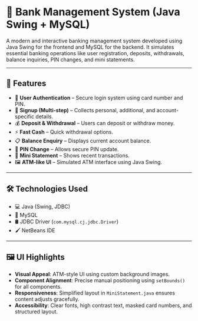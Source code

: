 # 🏦 Bank Management System (Java Swing + MySQL)

A modern and interactive banking management system developed using Java Swing for the frontend and MySQL for the backend. It simulates essential banking operations like user registration, deposits, withdrawals, balance inquiries, PIN changes, and mini statements.

---

## 🚀 Features

- 🔐 **User Authentication** – Secure login system using card number and PIN.
- 🧾 **Signup (Multi-step)** – Collects personal, additional, and account-specific details.
- 💰 **Deposit & Withdrawal** – Users can deposit or withdraw money.
- ⚡ **Fast Cash** – Quick withdrawal options.
- 📋 **Balance Enquiry** – Displays current account balance.
- 🔁 **PIN Change** – Allows secure PIN update.
- 📄 **Mini Statement** – Shows recent transactions.
- 🖼️ **ATM-like UI** – Simulated ATM interface using Java Swing.

---
## 🛠️ Technologies Used

- 💻 Java (Swing, JDBC)
- 🐬 MySQL
- 🛢️ JDBC Driver (`com.mysql.cj.jdbc.Driver`)
- 🖌️ NetBeans IDE


---

## 🖼️ UI Highlights

- **Visual Appeal**: ATM-style UI using custom background images.
- **Component Alignment**: Precise manual positioning using `setBounds()` for all components.
- **Responsiveness**: Simplified layout in `MiniStatement.java` ensures content adjusts gracefully.
- **Accessibility**: Clear fonts, high contrast text, masked card numbers, and structured layout.

